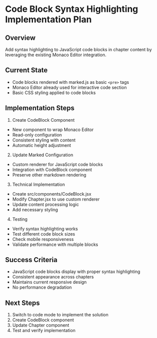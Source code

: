 # Code Block Syntax Highlighting Implementation Plan

## Overview
Add syntax highlighting to JavaScript code blocks in chapter content by leveraging the existing Monaco Editor integration.

## Current State
- Code blocks rendered with marked.js as basic `<pre>` tags
- Monaco Editor already used for interactive code section
- Basic CSS styling applied to code blocks

## Implementation Steps

1. Create CodeBlock Component
- New component to wrap Monaco Editor
- Read-only configuration
- Consistent styling with content
- Automatic height adjustment

2. Update Marked Configuration
- Custom renderer for JavaScript code blocks
- Integration with CodeBlock component
- Preserve other markdown rendering

3. Technical Implementation
- Create src/components/CodeBlock.jsx
- Modify Chapter.jsx to use custom renderer
- Update content processing logic
- Add necessary styling

4. Testing
- Verify syntax highlighting works
- Test different code block sizes
- Check mobile responsiveness
- Validate performance with multiple blocks

## Success Criteria
- JavaScript code blocks display with proper syntax highlighting
- Consistent appearance across chapters
- Maintains current responsive design
- No performance degradation

## Next Steps
1. Switch to code mode to implement the solution
2. Create CodeBlock component
3. Update Chapter component
4. Test and verify implementation